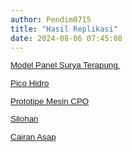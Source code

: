 ```yaml
---
author: Pendim0715
title: "Hasil Replikasi"
date: 2024-08-06 07:45:08
---
```

<p style="line-height: 1.1;"><span style="font-size: 10pt; font-family: arial, helvetica, sans-serif;"><a href="https://drive.google.com/file/d/1ZnWXAI6GqKIdo2xBl7xcbilV3S9Fj5n8/view?usp=sharing"><span style="vertical-align: inherit;"><span style="vertical-align: inherit;"><span style="vertical-align: inherit;"><span style="vertical-align: inherit;">Model Panel Surya Terapung&nbsp;</span></span></span></span></a></span></p>

<p style="line-height: 1.1;"><span style="font-size: 10pt; font-family: arial, helvetica, sans-serif;"><a href="https://drive.google.com/file/d/1uYlmCmOd_E141QI64jaFEhbIBGNT1Cic/view?usp=sharing"><span style="vertical-align: inherit;"><span style="vertical-align: inherit;"><span style="vertical-align: inherit;"><span style="vertical-align: inherit;">Pico Hidro</span></span></span></span></a></span></p>

<p style="line-height: 1.1;"><span style="font-size: 10pt; font-family: arial, helvetica, sans-serif;"><a href="https://drive.google.com/file/d/167Po7LLVgQT-NcBG3xN6ur1-JKiZkBaU/view?usp=sharing"><span style="vertical-align: inherit;"><span style="vertical-align: inherit;"><span style="vertical-align: inherit;"><span style="vertical-align: inherit;">Prototipe Mesin CPO</span></span></span></span></a></span></p>

<p style="line-height: 1.1;"><span style="font-size: 10pt; font-family: arial, helvetica, sans-serif;"><a href="https://drive.google.com/file/d/1Detenbb0J0AXOMIFNDf8S7asR7yD0qgD/view?usp=sharing"><span style="vertical-align: inherit;"><span style="vertical-align: inherit;"><span style="vertical-align: inherit;"><span style="vertical-align: inherit;">Silohan</span></span></span></span></a></span></p>

<p style="line-height: 1.1;"><span style="font-size: 10pt; font-family: arial, helvetica, sans-serif;"><a href="https://drive.google.com/file/d/1rbK5cvA1g961eHij3_u_dRKe8XDaOpjS/view?usp=sharing"><span style="vertical-align: inherit;"><span style="vertical-align: inherit;"><span style="vertical-align: inherit;"><span style="vertical-align: inherit;">Cairan Asap</span></span></span></span></a></span></p>

<p style="line-height: 1.3;">&nbsp;</p>
